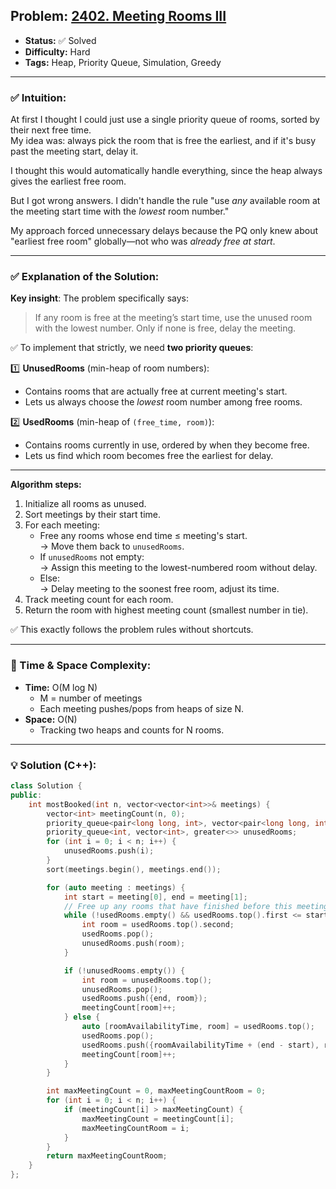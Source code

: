 ## Problem: [2402. Meeting Rooms III](https://leetcode.com/problems/meeting-rooms-iii/)

- **Status:** ✅ Solved  
- **Difficulty:** Hard  
- **Tags:** Heap, Priority Queue, Simulation, Greedy

---

### ✅ Intuition:
At first I thought I could just use a single priority queue of rooms, sorted by their next free time.  
My idea was: always pick the room that is free the earliest, and if it's busy past the meeting start, delay it.  

I thought this would automatically handle everything, since the heap always gives the earliest free room.  

But I got wrong answers. I didn't handle the rule "use *any* available room at the meeting start time with the *lowest* room number."  

My approach forced unnecessary delays because the PQ only knew about "earliest free room" globally—not who was *already free at start*.  

---

### ✅ Explanation of the Solution:
**Key insight**: The problem specifically says:  

> If any room is free at the meeting’s start time, use the unused room with the lowest number. Only if none is free, delay the meeting.

✅ To implement that strictly, we need **two priority queues**:

1️⃣ **UnusedRooms** (min-heap of room numbers):  
- Contains rooms that are actually free at current meeting's start.  
- Lets us always choose the *lowest* room number among free rooms.  

2️⃣ **UsedRooms** (min-heap of `(free_time, room)`):  
- Contains rooms currently in use, ordered by when they become free.  
- Lets us find which room becomes free the earliest for delay.  

---

**Algorithm steps:**

1. Initialize all rooms as unused.
2. Sort meetings by their start time.
3. For each meeting:
   - Free any rooms whose end time ≤ meeting's start.  
     → Move them back to `unusedRooms`.
   - If `unusedRooms` not empty:  
     → Assign this meeting to the lowest-numbered room without delay.
   - Else:  
     → Delay meeting to the soonest free room, adjust its time.  
4. Track meeting count for each room.
5. Return the room with highest meeting count (smallest number in tie).

✅ This exactly follows the problem rules without shortcuts.

---

### 🧠 Time & Space Complexity:
- **Time:** O(M log N)  
  - M = number of meetings  
  - Each meeting pushes/pops from heaps of size N.
- **Space:** O(N)  
  - Tracking two heaps and counts for N rooms.

---

### 💡 Solution (C++):
```cpp
class Solution {
public:
    int mostBooked(int n, vector<vector<int>>& meetings) {
        vector<int> meetingCount(n, 0);
        priority_queue<pair<long long, int>, vector<pair<long long, int>>, greater<>> usedRooms;
        priority_queue<int, vector<int>, greater<>> unusedRooms;
        for (int i = 0; i < n; i++) {
            unusedRooms.push(i);
        }
        sort(meetings.begin(), meetings.end());

        for (auto meeting : meetings) {
            int start = meeting[0], end = meeting[1];
            // Free up any rooms that have finished before this meeting's start
            while (!usedRooms.empty() && usedRooms.top().first <= start) {
                int room = usedRooms.top().second;
                usedRooms.pop();
                unusedRooms.push(room);
            }

            if (!unusedRooms.empty()) {
                int room = unusedRooms.top();
                unusedRooms.pop();
                usedRooms.push({end, room});
                meetingCount[room]++;
            } else {
                auto [roomAvailabilityTime, room] = usedRooms.top();
                usedRooms.pop();
                usedRooms.push({roomAvailabilityTime + (end - start), room});
                meetingCount[room]++;
            }
        }

        int maxMeetingCount = 0, maxMeetingCountRoom = 0;
        for (int i = 0; i < n; i++) {
            if (meetingCount[i] > maxMeetingCount) {
                maxMeetingCount = meetingCount[i];
                maxMeetingCountRoom = i;
            }
        }
        return maxMeetingCountRoom;
    }
};
```
